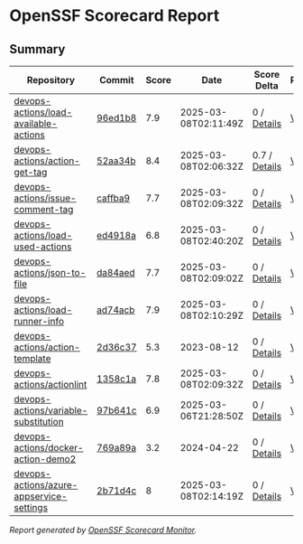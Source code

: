 # OpenSSF Scorecard Report

## Summary

| Repository | Commit | Score | Date | Score Delta | Report | StepSecurity |
| -- | -- | -- | -- | -- | -- | -- |
| [devops-actions/load-available-actions](https://github.com/devops-actions/load-available-actions) | [96ed1b8](https://github.com/devops-actions/load-available-actions/commit/96ed1b857da7c499ecbd5d327b1971dfad4ff943) | 7.9 | 2025-03-08T02:11:49Z | 0 / [Details](https://ossf.github.io/scorecard-visualizer/#/projects/github.com/devops-actions/load-available-actions/compare/e598f2861a345809b0413c689a9b00f5ec2ad0bc/96ed1b857da7c499ecbd5d327b1971dfad4ff943) | [View](https://ossf.github.io/scorecard-visualizer/#/projects/github.com/devops-actions/load-available-actions/commit/96ed1b857da7c499ecbd5d327b1971dfad4ff943) | [Fix it](https://app.stepsecurity.io/securerepo?repo=devops-actions/load-available-actions) |
| [devops-actions/action-get-tag](https://github.com/devops-actions/action-get-tag) | [52aa34b](https://github.com/devops-actions/action-get-tag/commit/52aa34b6496726a7a477881854f375221de067b4) | 8.4 | 2025-03-08T02:06:32Z | 0.7 / [Details](https://ossf.github.io/scorecard-visualizer/#/projects/github.com/devops-actions/action-get-tag/compare/a31b3a26c4409e47d057bd3aa778adb764ba3065/52aa34b6496726a7a477881854f375221de067b4) | [View](https://ossf.github.io/scorecard-visualizer/#/projects/github.com/devops-actions/action-get-tag/commit/52aa34b6496726a7a477881854f375221de067b4) | [Fix it](https://app.stepsecurity.io/securerepo?repo=devops-actions/action-get-tag) |
| [devops-actions/issue-comment-tag](https://github.com/devops-actions/issue-comment-tag) | [caffba9](https://github.com/devops-actions/issue-comment-tag/commit/caffba960a2eae312903d35317990ffde2edb809) | 7.7 | 2025-03-08T02:09:32Z | 0 / [Details](https://ossf.github.io/scorecard-visualizer/#/projects/github.com/devops-actions/issue-comment-tag/compare/a75a935b54a27b310b52820bb8ff2843f3cdd56d/caffba960a2eae312903d35317990ffde2edb809) | [View](https://ossf.github.io/scorecard-visualizer/#/projects/github.com/devops-actions/issue-comment-tag/commit/caffba960a2eae312903d35317990ffde2edb809) | [Fix it](https://app.stepsecurity.io/securerepo?repo=devops-actions/issue-comment-tag) |
| [devops-actions/load-used-actions](https://github.com/devops-actions/load-used-actions) | [ed4918a](https://github.com/devops-actions/load-used-actions/commit/ed4918af5317eca917821e70bfdf22ee8f07cbf3) | 6.8 | 2025-03-08T02:40:20Z | 0 / [Details](https://ossf.github.io/scorecard-visualizer/#/projects/github.com/devops-actions/load-used-actions/compare/b9cc16598fd31325990742f7dc74f6ab3ac92d4c/ed4918af5317eca917821e70bfdf22ee8f07cbf3) | [View](https://ossf.github.io/scorecard-visualizer/#/projects/github.com/devops-actions/load-used-actions/commit/ed4918af5317eca917821e70bfdf22ee8f07cbf3) | [Fix it](https://app.stepsecurity.io/securerepo?repo=devops-actions/load-used-actions) |
| [devops-actions/json-to-file](https://github.com/devops-actions/json-to-file) | [da84aed](https://github.com/devops-actions/json-to-file/commit/da84aed177655bb63f4183768f270595a6b6bf83) | 7.7 | 2025-03-08T02:09:02Z | 0 / [Details](https://ossf.github.io/scorecard-visualizer/#/projects/github.com/devops-actions/json-to-file/compare/c9b7f92b5257e8f7bc4f06943592a57a2ad37525/da84aed177655bb63f4183768f270595a6b6bf83) | [View](https://ossf.github.io/scorecard-visualizer/#/projects/github.com/devops-actions/json-to-file/commit/da84aed177655bb63f4183768f270595a6b6bf83) | [Fix it](https://app.stepsecurity.io/securerepo?repo=devops-actions/json-to-file) |
| [devops-actions/load-runner-info](https://github.com/devops-actions/load-runner-info) | [ad74acb](https://github.com/devops-actions/load-runner-info/commit/ad74acb5782d572091b129d05b13543249cf275b) | 7.9 | 2025-03-08T02:10:29Z | 0 / [Details](https://ossf.github.io/scorecard-visualizer/#/projects/github.com/devops-actions/load-runner-info/compare/24af879e34e18ccb8f0b0725ec31929222d8a528/ad74acb5782d572091b129d05b13543249cf275b) | [View](https://ossf.github.io/scorecard-visualizer/#/projects/github.com/devops-actions/load-runner-info/commit/ad74acb5782d572091b129d05b13543249cf275b) | [Fix it](https://app.stepsecurity.io/securerepo?repo=devops-actions/load-runner-info) |
| [devops-actions/action-template](https://github.com/devops-actions/action-template) | [2d36c37](https://github.com/devops-actions/action-template/commit/2d36c375d37dfe4b9bd08bacb5bae3728b201d2f) | 5.3 | 2023-08-12 | 0 / [Details](https://ossf.github.io/scorecard-visualizer/#/projects/github.com/devops-actions/action-template/compare/2d36c375d37dfe4b9bd08bacb5bae3728b201d2f/2d36c375d37dfe4b9bd08bacb5bae3728b201d2f) | [View](https://ossf.github.io/scorecard-visualizer/#/projects/github.com/devops-actions/action-template/commit/2d36c375d37dfe4b9bd08bacb5bae3728b201d2f) | [Fix it](https://app.stepsecurity.io/securerepo?repo=devops-actions/action-template) |
| [devops-actions/actionlint](https://github.com/devops-actions/actionlint) | [1358c1a](https://github.com/devops-actions/actionlint/commit/1358c1ab248eb2ac23e64c3eb71f62e7fd09b5e0) | 7.8 | 2025-03-08T02:09:32Z | 0 / [Details](https://ossf.github.io/scorecard-visualizer/#/projects/github.com/devops-actions/actionlint/compare/1358c1ab248eb2ac23e64c3eb71f62e7fd09b5e0/1358c1ab248eb2ac23e64c3eb71f62e7fd09b5e0) | [View](https://ossf.github.io/scorecard-visualizer/#/projects/github.com/devops-actions/actionlint/commit/1358c1ab248eb2ac23e64c3eb71f62e7fd09b5e0) | [Fix it](https://app.stepsecurity.io/securerepo?repo=devops-actions/actionlint) |
| [devops-actions/variable-substitution](https://github.com/devops-actions/variable-substitution) | [97b641c](https://github.com/devops-actions/variable-substitution/commit/97b641c4b8edd600401eec62a41caab6773b05e2) | 6.9 | 2025-03-06T21:28:50Z | 0 / [Details](https://ossf.github.io/scorecard-visualizer/#/projects/github.com/devops-actions/variable-substitution/compare/a0b06b2e1f3184e43595d05c363467ae40412fa3/97b641c4b8edd600401eec62a41caab6773b05e2) | [View](https://ossf.github.io/scorecard-visualizer/#/projects/github.com/devops-actions/variable-substitution/commit/97b641c4b8edd600401eec62a41caab6773b05e2) | [Fix it](https://app.stepsecurity.io/securerepo?repo=devops-actions/variable-substitution) |
| [devops-actions/docker-action-demo2](https://github.com/devops-actions/docker-action-demo2) | [769a89a](https://github.com/devops-actions/docker-action-demo2/commit/769a89a797cab9d4e9970ab2577d577f35f57656) | 3.2 | 2024-04-22 | 0 / [Details](https://ossf.github.io/scorecard-visualizer/#/projects/github.com/devops-actions/docker-action-demo2/compare/769a89a797cab9d4e9970ab2577d577f35f57656/769a89a797cab9d4e9970ab2577d577f35f57656) | [View](https://ossf.github.io/scorecard-visualizer/#/projects/github.com/devops-actions/docker-action-demo2/commit/769a89a797cab9d4e9970ab2577d577f35f57656) | [Fix it](https://app.stepsecurity.io/securerepo?repo=devops-actions/docker-action-demo2) |
| [devops-actions/azure-appservice-settings](https://github.com/devops-actions/azure-appservice-settings) | [2b71d4c](https://github.com/devops-actions/azure-appservice-settings/commit/2b71d4cb4f848eff6cd36c435dc640743801e6ca) | 8 | 2025-03-08T02:14:19Z | 0 / [Details](https://ossf.github.io/scorecard-visualizer/#/projects/github.com/devops-actions/azure-appservice-settings/compare/81026e8af7c4b88bb582422465738274d9f0be45/2b71d4cb4f848eff6cd36c435dc640743801e6ca) | [View](https://ossf.github.io/scorecard-visualizer/#/projects/github.com/devops-actions/azure-appservice-settings/commit/2b71d4cb4f848eff6cd36c435dc640743801e6ca) | [Fix it](https://app.stepsecurity.io/securerepo?repo=devops-actions/azure-appservice-settings) |

_Report generated by [OpenSSF Scorecard Monitor](https://github.com/ossf/scorecard-monitor)._
